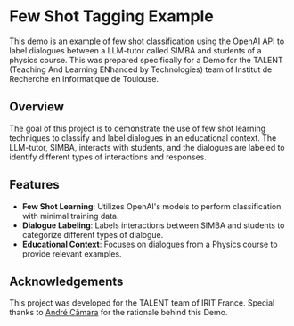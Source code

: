 # Few Shot Tagging Example

This demo is an example of few shot classification using the OpenAI API to label dialogues between a LLM-tutor called SIMBA and students of a physics course. This was prepared specifically for a Demo for the TALENT (Teaching And Learning ENhanced by Technologies) team of Institut de Recherche en Informatique de Toulouse.

## Overview

The goal of this project is to demonstrate the use of few shot learning techniques to classify and label dialogues in an educational context. The LLM-tutor, SIMBA, interacts with students, and the dialogues are labeled to identify different types of interactions and responses.

## Features

- **Few Shot Learning**: Utilizes OpenAI's models to perform classification with minimal training data.
- **Dialogue Labeling**: Labels interactions between SIMBA and students to categorize different types of dialogue.
- **Educational Context**: Focuses on dialogues from a Physics course to provide relevant examples.

## Acknowledgements

This project was developed for the TALENT team of IRIT France. Special thanks to [André Câmara](https://github.com/andrecamara) for the rationale behind this Demo.

